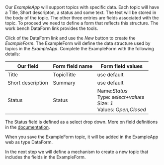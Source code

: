 Our _ExampleApp_ will support topics with specific data. Each topic will have a Title, Short descripton, a status and some text.
The text will be stored in the body of the topic. The other three entries are fields associated with the topic.
To proceed we need to define a form that reflects this structure. The work bench DataForm  link provides the tools.

Click of the DataForm link and use the _New_ button to create the _ExampleForm_.
The ExampleForm will define the data structure used by topics in the _ExampleApp_.
Complete the ExampleForm with the following details:

| Our field | Form field name | Form field values |
|-----------|-----------------|------------------|
|Title      | TopicTitle      | use default      |
|Short description | Summary  | use default      |
|Status     | Status          |Name:_Status_ <br>Type: _select+values_ <br />Size: _1_ <br />Values: _Open,Closed_  |

The Status field is defined as a select drop down.
More on field definitions in the [documentation](https://[[HOST_SUBDOMAIN]]-80-[[KATACODA_HOST]].environments.katacoda.com/System/DataForms).

When you save the ExampleForm topic, it will be added in the ExampleApp web as type DataForm.

In the next step we will define a mechanism to create a new topic that includes the fields in the ExampleForm.